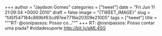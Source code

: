 
+++
author = "Jaydson Gomes"
categories = ["tweet"]
date = "Fri Jun 11 21:09:34 +0000 2010"
draft = false
image = "{TWEET_IMAGE}"
slug = "fd5f547184c869bf63cd97ee7716e20309e21005"
tags = ["tweet"]
title = """RT: @osnipassos: Posso co..."""
+++
RT: @osnipassos: Posso contar uma piada? #vidadesuporte http://bit.ly/aML4SG

